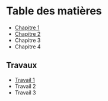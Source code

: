 # Table des matières

- [Chapitre 1](https://github.com/wflageol-uqtr/PIF6005/blob/main/chapitre1.md)
- [Chapitre 2](https://github.com/wflageol-uqtr/PIF6005/blob/main/chapitre2.md)
- Chapitre 3
- Chapitre 4

## Travaux
- [Travail 1](https://classroom.github.com/a/weZrCBqM)
- Travail 2
- Travail 3
